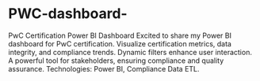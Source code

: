 # PWC-dashboard-
 PwC Certification Power BI Dashboard  Excited to share my Power BI dashboard for PwC certification. Visualize certification metrics, data integrity, and compliance trends. Dynamic filters enhance user interaction. A powerful tool for stakeholders, ensuring compliance and quality assurance.  Technologies: Power BI, Compliance Data ETL.  
